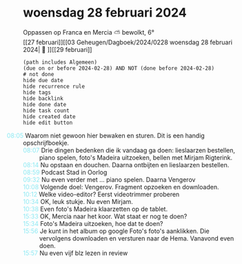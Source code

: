 # woensdag 28 februari 2024

Oppassen op Franca en Mercia ⛅ bewolkt, 6°<br>[[27 februari]][[03 Geheugen/Dagboek/2024/0228 woensdag 28 februari 2024| 📓 ]][[29 februari]]
```tasks
(path includes Algemeen)
(due on or before 2024-02-28) AND NOT (done before 2024-02-28)
# not done
hide due date
hide recurrence rule
hide tags
hide backlink
hide done date
hide task count
hide created date
hide edit button
```
<p style="padding-left: 2 to.7em; text-indent: -2.7em; margin: 0;"><font color=#8be9f3>08:05  </font>  Waarom niet gewoon hier bewaken en sturen. Dit is een handig opschrijfboekje. </p>   
<p style="padding-left: 2.7em; text-indent: -2.7em; margin: 0;"><font color=#8be9f3>08:07  </font>  Drie dingen bedenken die ik vandaag ga doen: lieslaarzen bestellen, piano spelen, foto's Madeira uitzoeken, bellen met Mirjam Rigterink. </p>   
<p style="padding-left: 2.7em; text-indent: -2.7em; margin: 0;"><font color=#8be9f3>08:14  </font>  Nu opstaan en douchen. Daarna ontbijten en lieslaarzen bestellen.</p>   
<p style="padding-left: 2.7em; text-indent: -2.7em; margin: 0;"><font color=#8be9f3>08:59  </font>  Podcast Stad in Oorlog </p>   
<p style="padding-left: 2.7em; text-indent: -2.7em; margin: 0;"><font color=#8be9f3>09:32  </font>  Nu even verder met ... piano spelen. Daarna Vengerov</p>   
<p style="padding-left: 2.7em; text-indent: -2.7em; margin: 0;"><font color=#8be9f3>10:08  </font>  Volgende doel: Vengerov. Fragment opzoeken en downloaden. </p>   
<p style="padding-left: 2.7em; text-indent: -2.7em; margin: 0;"><font color=#8be9f3>10:12  </font>  Welke video-editor? Eerst videotrimmer proberen </p>   
<p style="padding-left: 2.7em; text-indent: -2.7em; margin: 0;"><font color=#8be9f3>10:34  </font>  OK, leuk stukje. Nu even Mirjam. </p>   
<p style="padding-left: 2.7em; text-indent: -2.7em; margin: 0;"><font color=#8be9f3>10:38  </font>  Even foto's Madeira klaarzetten op de tablet. </p>   
<p style="padding-left: 2.7em; text-indent: -2.7em; margin: 0;"><font color=#8be9f3>15:33  </font>  OK, Mercia naar het koor. Wat staat er nog te doen? </p>   
<p style="padding-left: 2.7em; text-indent: -2.7em; margin: 0;"><font color=#8be9f3>15:34  </font>  Foto's Madeira uitzoeken, hoe dat te doen? </p>   
<p style="padding-left: 2.7em; text-indent: -2.7em; margin: 0;"><font color=#8be9f3>15:56  </font>  Je kunt in het album op google Foto's foto's aanklikken. Die vervolgens downloaden en versturen naar de Hema. Vanavond even doen. </p>   
<p style="padding-left: 2.7em; text-indent: -2.7em; margin: 0;"><font color=#8be9f3>15:57  </font>  Nu even vijf blz lezen in review </p>   